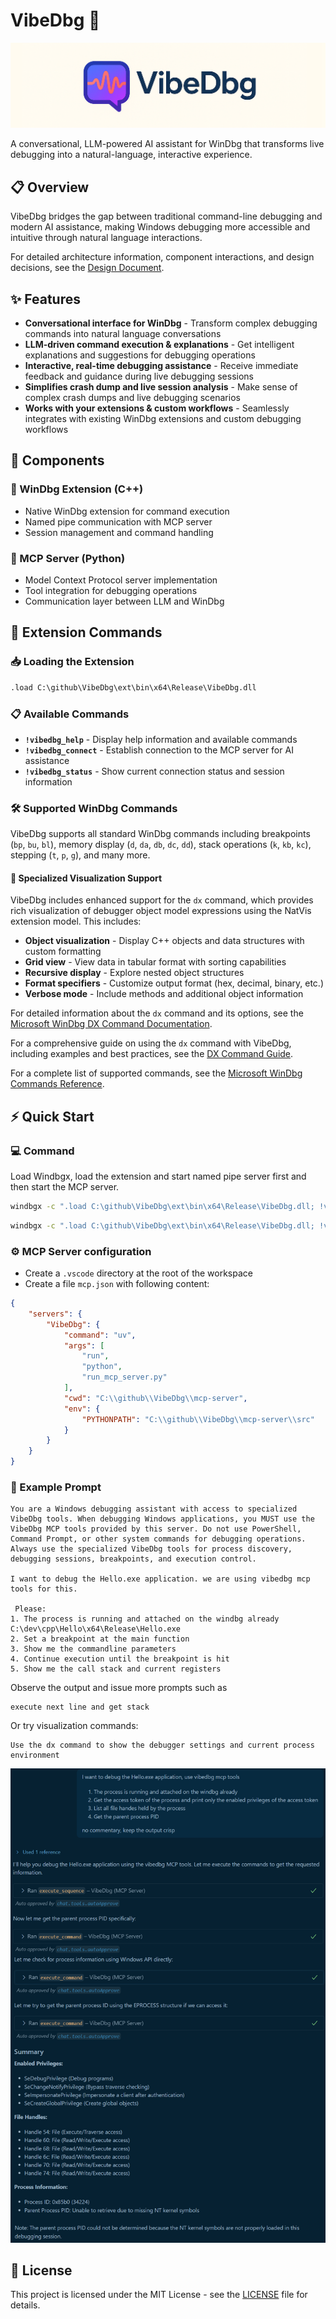 # VibeDbg 🤖

![VibeDbg Logo](img/logo.png)

A conversational, LLM-powered AI assistant for WinDbg that transforms live debugging into a natural-language, interactive experience.

## 📋 Overview

VibeDbg bridges the gap between traditional command-line debugging and modern AI assistance, making Windows debugging more accessible and intuitive through natural language interactions.

For detailed architecture information, component interactions, and design decisions, see the [Design Document](DESIGN.md).

## ✨ Features

- **Conversational interface for WinDbg** - Transform complex debugging commands into natural language conversations
- **LLM-driven command execution & explanations** - Get intelligent explanations and suggestions for debugging operations
- **Interactive, real-time debugging assistance** - Receive immediate feedback and guidance during live debugging sessions
- **Simplifies crash dump and live session analysis** - Make sense of complex crash dumps and live debugging scenarios
- **Works with your extensions & custom workflows** - Seamlessly integrates with existing WinDbg extensions and custom debugging workflows

## 🧩 Components

### 🔧 WinDbg Extension (C++)

- Native WinDbg extension for command execution
- Named pipe communication with MCP server
- Session management and command handling

### 🐍 MCP Server (Python)

- Model Context Protocol server implementation
- Tool integration for debugging operations
- Communication layer between LLM and WinDbg

## 🚀 Extension Commands

### 📥 Loading the Extension

```cmd
.load C:\github\VibeDbg\ext\bin\x64\Release\VibeDbg.dll
```

### 📋 Available Commands

- **`!vibedbg_help`** - Display help information and available commands
- **`!vibedbg_connect`** - Establish connection to the MCP server for AI assistance
- **`!vibedbg_status`** - Show current connection status and session information

### 🛠️ Supported WinDbg Commands

VibeDbg supports all standard WinDbg commands including breakpoints (`bp`, `bu`, `bl`), memory display (`d`, `da`, `db`, `dc`, `dd`), stack operations (`k`, `kb`, `kc`), stepping (`t`, `p`, `g`), and many more. 

#### 🎨 Specialized Visualization Support

VibeDbg includes enhanced support for the `dx` command, which provides rich visualization of debugger object model expressions using the NatVis extension model. This includes:

- **Object visualization** - Display C++ objects and data structures with custom formatting
- **Grid view** - View data in tabular format with sorting capabilities
- **Recursive display** - Explore nested object structures
- **Format specifiers** - Customize output format (hex, decimal, binary, etc.)
- **Verbose mode** - Include methods and additional object information

For detailed information about the `dx` command and its options, see the [Microsoft WinDbg DX Command Documentation](https://learn.microsoft.com/en-us/windows-hardware/drivers/debuggercmds/dx--display-visualizer-).

For a comprehensive guide on using the `dx` command with VibeDbg, including examples and best practices, see the [DX Command Guide](DX_COMMAND_GUIDE.md).

For a complete list of supported commands, see the [Microsoft WinDbg Commands Reference](https://learn.microsoft.com/en-us/windows-hardware/drivers/debuggercmds/commands).

## ⚡ Quick Start

### 💻 Command

Load Windbgx, load the extension and start named pipe server first and then start the MCP server.

```cmd
windbgx -c ".load C:\github\VibeDbg\ext\bin\x64\Release\VibeDbg.dll; !vibedbg_connect" "notepad"
```

```cmd
windbgx -c ".load C:\github\VibeDbg\ext\bin\x64\Release\VibeDbg.dll; !vibedbg_connect" "C:\dev\cpp\Hello\x64\Release\Hello.exe -p: helloworld"
```

### ⚙️ MCP Server configuration

- Create a `.vscode` directory at the root of the workspace
- Create a file `mcp.json` with following content:

```json
{
    "servers": {
        "VibeDbg": {
            "command": "uv",
            "args": [
                "run",
                "python",
                "run_mcp_server.py"
            ],
            "cwd": "C:\\github\\VibeDbg\\mcp-server",
            "env": {
                "PYTHONPATH": "C:\\github\\VibeDbg\\mcp-server\\src"
            }
        }
    }
}
```

### 💬 Example Prompt

```text
You are a Windows debugging assistant with access to specialized VibeDbg tools. When debugging Windows applications, you MUST use the VibeDbg MCP tools provided by this server. Do not use PowerShell, Command Prompt, or other system commands for debugging operations. Always use the specialized VibeDbg tools for process discovery, debugging sessions, breakpoints, and execution control.

I want to debug the Hello.exe application. we are using vibedbg mcp tools for this.

 Please:
1. The process is running and attached on the windbg already C:\dev\cpp\Hello\x64\Release\Hello.exe
2. Set a breakpoint at the main function
3. Show me the commandline parameters
4. Continue execution until the breakpoint is hit
5. Show me the call stack and current registers
```

Observe the output and issue more prompts such as

```text
execute next line and get stack
```

Or try visualization commands:

```text
Use the dx command to show the debugger settings and current process environment
```

![Sample Execution](img/sample_execution.png)

## 📄 License

This project is licensed under the MIT License - see the [LICENSE](LICENSE) file for details.
